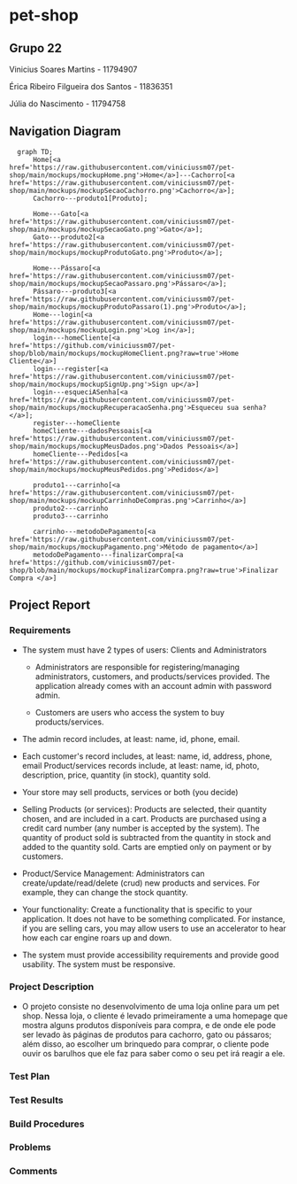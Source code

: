 # pet-shop

## Grupo 22

Vinicius Soares Martins - 11794907

Érica Ribeiro Filgueira dos Santos - 11836351

Júlia do Nascimento - 11794758

## Navigation Diagram

```mermaid
  graph TD;
      Home[<a href='https://raw.githubusercontent.com/viniciussm07/pet-shop/main/mockups/mockupHome.png'>Home</a>]---Cachorro[<a href='https://raw.githubusercontent.com/viniciussm07/pet-shop/main/mockups/mockupSecaoCachorro.png'>Cachorro</a>];
      Cachorro---produto1[Produto];
      
      Home---Gato[<a href='https://raw.githubusercontent.com/viniciussm07/pet-shop/main/mockups/mockupSecaoGato.png'>Gato</a>];
      Gato---produto2[<a href='https://raw.githubusercontent.com/viniciussm07/pet-shop/main/mockups/mockupProdutoGato.png'>Produto</a>];
      
      Home---Pássaro[<a href='https://raw.githubusercontent.com/viniciussm07/pet-shop/main/mockups/mockupSecaoPassaro.png'>Pássaro</a>];
      Pássaro---produto3[<a href='https://raw.githubusercontent.com/viniciussm07/pet-shop/main/mockups/mockupProdutoPassaro(1).png'>Produto</a>];
      Home---login[<a href='https://raw.githubusercontent.com/viniciussm07/pet-shop/main/mockups/mockupLogin.png'>Log in</a>];
      login---homeCliente[<a href='https://github.com/viniciussm07/pet-shop/blob/main/mockups/mockupHomeClient.png?raw=true'>Home Cliente</a>]
      login---register[<a href='https://raw.githubusercontent.com/viniciussm07/pet-shop/main/mockups/mockupSignUp.png'>Sign up</a>]
      login---esqueciASenha[<a href='https://raw.githubusercontent.com/viniciussm07/pet-shop/main/mockups/mockupRecuperacaoSenha.png'>Esqueceu sua senha?</a>];
      register---homeCliente
      homeCliente---dadosPessoais[<a href='https://raw.githubusercontent.com/viniciussm07/pet-shop/main/mockups/mockupMeusDados.png'>Dados Pessoais</a>]
      homeCliente---Pedidos[<a href='https://raw.githubusercontent.com/viniciussm07/pet-shop/main/mockups/mockupMeusPedidos.png'>Pedidos</a>]
      
      produto1---carrinho[<a href='https://raw.githubusercontent.com/viniciussm07/pet-shop/main/mockups/mockupCarrinhoDeCompras.png'>Carrinho</a>]
      produto2---carrinho
      produto3---carrinho
      
      carrinho---metodoDePagamento[<a href='https://raw.githubusercontent.com/viniciussm07/pet-shop/main/mockups/mockupPagamento.png'>Método de pagamento</a>]
      metodoDePagamento---finalizarCompra[<a href='https://github.com/viniciussm07/pet-shop/blob/main/mockups/mockupFinalizarCompra.png?raw=true'>Finalizar Compra </a>]
```

## Project Report

### Requirements

- The system must have 2 types of users: Clients and Administrators
    - Administrators are responsible for registering/managing administrators, customers, and products/services provided. The application already comes with an account admin with password admin.

    - Customers are users who access the system to buy products/services.
  
- The admin record includes, at least: name, id, phone, email.

- Each customer's record includes, at least: name, id, address, phone, email
Product/services records include, at least: name, id, photo, description, price, quantity (in stock), quantity sold.

- Your store may sell products, services or both (you decide)

- Selling Products (or services): Products are selected, their quantity chosen, and are included in a cart. Products are purchased using a credit card number (any number is accepted by the system). The quantity of product sold is subtracted from the quantity in stock and added to the quantity sold. Carts are emptied only on payment or by customers.

- Product/Service Management: Administrators can create/update/read/delete (crud) new products and services. For example, they can change the stock quantity.

- Your functionality: Create a functionality that is specific to your application. It does not have to be something complicated. For instance, if you are selling cars, you may allow users to use an accelerator to hear how each car engine roars up and down.

- The system must provide accessibility requirements and provide good usability. The system must be responsive.

### Project Description

- O projeto consiste no desenvolvimento de uma loja online para um pet shop.
Nessa loja, o cliente é levado primeiramente a uma homepage que mostra alguns produtos disponíveis para compra, e de onde ele pode ser levado às páginas de produtos para cachorro, gato ou pássaros; além disso, ao escolher um brinquedo para comprar, o cliente pode ouvir os barulhos que ele faz para saber como o seu pet irá reagir a ele.


### Test Plan

### Test Results

### Build Procedures

### Problems

### Comments
